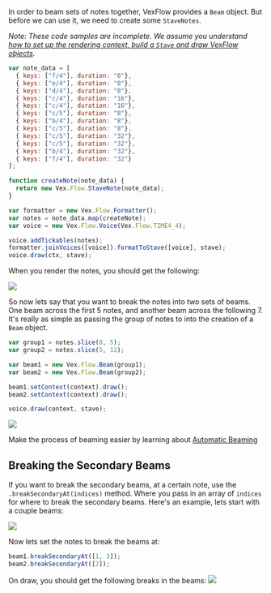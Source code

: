 In order to beam sets of notes together, VexFlow provides a `Beam` object. But before we can use it, we need to create some `StaveNotes`. 

*Note: These code samples are incomplete. We assume you understand [how to set up the rendering context, build a `Stave` and draw VexFlow objects](https://github.com/0xfe/vexflow/wiki/Understanding-Renderer-&-Context).*

```javascript
var note_data = [
  { keys: ["f/4"], duration: "8"},
  { keys: ["e/4"], duration: "8"},
  { keys: ["d/4"], duration: "8"},
  { keys: ["c/4"], duration: "16"},
  { keys: ["c/4"], duration: "16"},
  { keys: ["c/5"], duration: "8"},
  { keys: ["b/4"], duration: "8"},
  { keys: ["c/5"], duration: "8"},
  { keys: ["c/5"], duration: "32"},
  { keys: ["c/5"], duration: "32"},
  { keys: ["b/4"], duration: "32"},
  { keys: ["f/4"], duration: "32"}
];

function createNote(note_data) {
  return new Vex.Flow.StaveNote(note_data);
}

var formatter = new Vex.Flow.Formatter();
var notes = note_data.map(createNote);
var voice = new Vex.Flow.Voice(Vex.Flow.TIME4_4);

voice.addTickables(notes);
formatter.joinVoices([voice]).formatToStave([voice], stave);
voice.draw(ctx, stave);
```

When you render the notes, you should get the following:

![](http://i.imgur.com/dyYywtv.png)

So now lets say that you want to break the notes into two sets of beams. One beam across the first 5 notes, and another beam across the following 7. It's really as simple as passing the group of notes to into the creation of a `Beam` object.

```javascript
var group1 = notes.slice(0, 5);
var group2 = notes.slice(5, 12);

var beam1 = new Vex.Flow.Beam(group1);
var beam2 = new Vex.Flow.Beam(group2);

beam1.setContext(context).draw();
beam2.setContext(context).draw();

voice.draw(context, stave);
```

![](http://i.imgur.com/o83YUJh.png)

Make the process of beaming easier by learning about [Automatic Beaming](https://github.com/0xfe/vexflow/wiki/Automatic-Beaming)

## Breaking the Secondary Beams

If you want to break the secondary beams, at a certain note, use the `.breakSecondaryAt(indices)` method. Where you pass in an array of `indices` for where to break the secondary beams. Here's an example, lets start with a couple beams:

![](http://i.imgur.com/LmRkCXe.png)

Now lets set the notes to break the beams at:

```javascript
beam1.breakSecondaryAt([1, 3]);
beam2.breakSecondaryAt([2]);
```

On draw, you should get the following breaks in the beams:
![](http://i.imgur.com/xfXsJfT.png)

